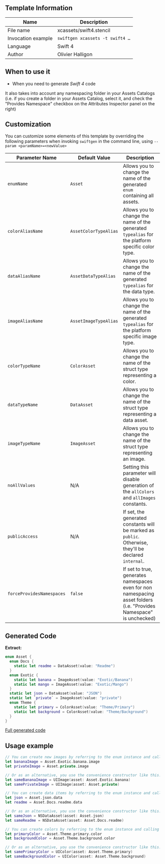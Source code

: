 ## Template Information

| Name      | Description       |
| --------- | ----------------- |
| File name | xcassets/swift4.stencil |
| Invocation example | `swiftgen xcassets -t swift4 …` |
| Language | Swift 4 |
| Author | Olivier Halligon |

## When to use it

- When you need to generate *Swift 4* code

It also takes into account any namespacing folder in your Assets Catalogs (i.e. if you create a folder in your Assets Catalog, select it, and check the "Provides Namespace" checkbox on the Attributes Inspector panel on the right)

## Customization

You can customize some elements of this template by overriding the following parameters when invoking `swiftgen` in the command line, using `--param <paramName>=<newValue>`

| Parameter Name | Default Value | Description |
| -------------- | ------------- | ----------- |
| `enumName` | `Asset` | Allows you to change the name of the generated `enum` containing all assets. |
| `colorAliasName` | `AssetColorTypeAlias` | Allows you to change the name of the generated `typealias` for the platform specific color type. |
| `dataAliasName` | `AssetDataTypeAlias` | Allows you to change the name of the generated `typealias` for the data type. |
| `imageAliasName` | `AssetImageTypeAlias` | Allows you to change the name of the generated `typealias` for the platform specific image type. |
| `colorTypeName` | `ColorAsset` | Allows you to change the name of the struct type representing a color. |
| `dataTypeName` | `DataAsset` | Allows you to change the name of the struct type representing a data asset. |
| `imageTypeName` | `ImageAsset` | Allows you to change the name of the struct type representing an image. |
| `noAllValues` | N/A | Setting this parameter will disable generation of the `allColors` and `allImages` constants. |
| `publicAccess` | N/A | If set, the generated constants will be marked as `public`. Otherwise, they'll be declared `internal`. |
| `forceProvidesNamespaces` | `false` | If set to true, generates namespaces even for non namespacing asset folders (i.e. "Provides Namespace" is unchecked) |

## Generated Code

**Extract:**

```swift
enum Asset {
  enum Docs {
  	static let readme = DataAsset(value: "Readme")
  }
  enum Exotic {
    static let banana = ImageAsset(value: "Exotic/Banana")
    static let mango = ImageAsset(value: "Exotic/Mango")
  }
  static let json = DataAsset(value: "JSON")
  static let `private` = ImageAsset(value: "private")
  enum Theme {
  	static let primary = ColorAsset(value: "Theme/Primary")
  	static let background = ColorAsset(value: "Theme/Background")
  }
}
```

[Full generated code](https://github.com/SwiftGen/templates/blob/master/Tests/Expected/XCAssets/swift4-context-all.swift)

## Usage example

```swift
// You can create new images by referring to the enum instance and calling `.image` on it:
let bananaImage = Asset.Exotic.banana.image
let privateImage = Asset.private.image

// Or as an alternative, you use the convenience constructor like this:
let sameBananaImage = UIImage(asset: Asset.Exotic.banana)
let samePrivateImage = UIImage(asset: Asset.private)

// You can create data items by referring to the enum instance and calling `.data` on it:
let json = Asset.json.data
let readme = Asset.Docs.readme.data

// Or as an alternative, you use the convenience constructor like this:
let sameJson = NSDataAsset(asset: Asset.json)
let sameReadme = NSDataAsset(asset: Asset.Docs.readme)

// You can create colors by referring to the enum instance and calling `.color` on it:
let primaryColor = Asset.Theme.primary.color
let backgroundColor = Asset.Theme.background.color

// Or as an alternative, you use the convenience constructor like this:
let samePrimaryColor = UIColor(asset: Asset.Theme.primary)
let sameBackgroundColor = UIColor(asset: Asset.Theme.background)
```
